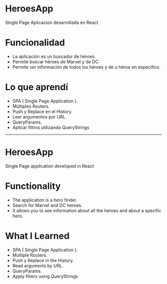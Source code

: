 # HeroesApp
 Single Page Aplicacion desarrollada en React

# Funcionalidad
* La aplicación es un buscador de héroes.
* Permite buscar héroes de Marvel y de DC.
* Permite ver información de todos los héroes y de u  héroe en específico.

 # Lo que aprendí
 * SPA ( Single Page Application ).
 * Múltiples Routers.
 * Push y Replace en el History.
 * Leer argumentos por URL.
 * QueryParams.
 * Aplicar filtros utilizando QueryStrings


 ------------------------------------------------------------
 # HeroesApp
 Single Page application developed in React

# Functionality
* The application is a hero finder.
* Search for Marvel and DC heroes.
* It allows you to see information about all the heroes and about a specific hero.

 # What I Learned
 * SPA ( Single Page Application ).
 * Multiple Routers.
 * Push y Replace in the History.
 * Read arguments by URL.
 * QueryParams.
 * Apply filters using QueryStrings